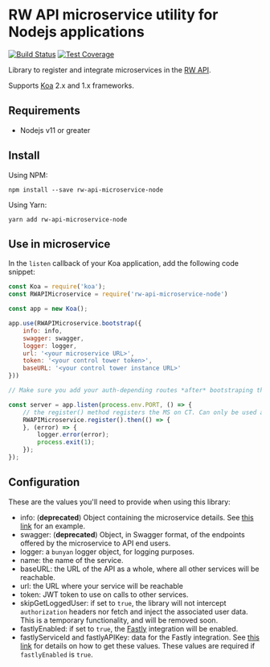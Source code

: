 # RW API microservice utility for Nodejs applications

[![Build Status](https://travis-ci.com/resource-watch/rw-api-microservice-node.svg?branch=main)](https://travis-ci.com/resource-watch/rw-api-microservice-node)
[![Test Coverage](https://api.codeclimate.com/v1/badges/ee1ee2cab3d50b46fcd1/test_coverage)](https://codeclimate.com/github/resource-watch/rw-api-microservice-node/test_coverage)

Library to register and integrate microservices in the [RW API](https://api.resourcewatch.org/).

Supports [Koa](https://koajs.com/) 2.x and 1.x frameworks. 


## Requirements

- Nodejs v11 or greater

## Install

Using NPM:
````
npm install --save rw-api-microservice-node
````

Using Yarn:
````
yarn add rw-api-microservice-node
````

## Use in microservice

In the `listen` callback of your Koa application, add the following code snippet:

```javascript
const Koa = require('koa');
const RWAPIMicroservice = require('rw-api-microservice-node')

const app = new Koa();

app.use(RWAPIMicroservice.bootstrap({
    info: info,
    swagger: swagger,
    logger: logger,
    url: '<your microservice URL>',
    token: '<your control tower token>',
    baseURL: '<your control tower instance URL>'
}))

// Make sure you add your auth-depending routes *after* bootstraping this module

const server = app.listen(process.env.PORT, () => {
    // the register() method registers the MS on CT. Can only be used after calling bootstrap().
    RWAPIMicroservice.register().then(() => {
    }, (error) => {
        logger.error(error);
        process.exit(1);
    });
});
```


## Configuration

These are the values you'll need to provide when using this library:

- info: (**deprecated**) Object containing the microservice details. See [this link](https://github.com/resource-watch/dataset/blob/ab23e379362680e9899ac8f191589988f0b7c1cd/app/microservice/register.json) for an example.
- swagger: (**deprecated**) Object, in Swagger format, of the endpoints offered by the microservice to API end users.
- logger: a `bunyan` logger object, for logging purposes.
- name: the name of the service.
- baseURL: the URL of the API as a whole, where all other services will be reachable.
- url: the URL where your service will be reachable
- token: JWT token to use on calls to other services.
- skipGetLoggedUser: if set to `true`, the library will not intercept `authorization` headers nor fetch and inject the associated user data. This is a temporary functionality, and will be removed soon.
- fastlyEnabled: if set to `true`, the [Fastly](https://www.fastly.com/) integration will be enabled.
- fastlyServiceId and fastlyAPIKey: data for the Fastly integration. See [this link](https://docs.fastly.com/en/guides/finding-and-managing-your-account-info) for details on how to get these values. These values are required if `fastlyEnabled` is `true`.

